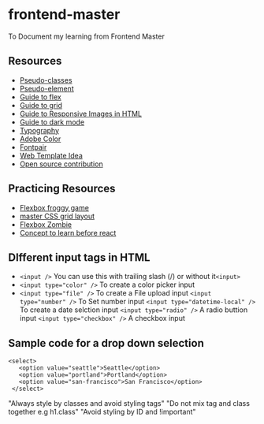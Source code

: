 # frontend-master
To Document my learning from Frontend Master

## Resources 
*  [Pseudo-classes](https://css-tricks.com/pseudo-class-selectors/)
*  [Pseudo-element](https://css-tricks.com/almanac/selectors/a/after-and-before/)
*  [Guide to flex](https://css-tricks.com/snippets/css/a-guide-to-flexbox/)
*  [Guide to grid](https://css-tricks.com/snippets/css/complete-guide-grid/)
*  [Guide to  Responsive Images in HTML](https://css-tricks.com/a-guide-to-the-responsive-images-syntax-in-html/)
*  [Guide to dark mode](https://css-tricks.com/a-complete-guide-to-dark-mode-on-the-web/)
*  [Typography](https://drive.google.com/drive/u/0/folders/1p-nZVXjoWnAMT2mqsJ6090OH8WGQiAvQ?sort=13&direction=a)
*  [Adobe Color](https://color.adobe.com/explore)
*  [Fontpair](https://www.fontpair.co/)
*  [Web Template Idea](https://elements.envato.com/)
*  [Open source contribution](https://www.firsttimersonly.com/)

## Practicing Resources
* [Flexbox froggy game](https://flexboxfroggy.com/)
* [master CSS grid layout](https://gridcritters.com/)
* [Flexbox Zombie](https://mastery.games/post/flexboxzombies2/)
* [Concept to learn before react](https://www.freecodecamp.org/news/top-javascript-concepts-to-know-before-learning-react/)


## DIfferent input tags in HTML
 * ```<input />``` You can use this with trailing slash (/) or without it```<input>```
 * ```<input type="color" />``` To create a color picker input
 * ```<input type="file" />``` To create a File upload  input
  ```<input type="number" />``` To Set number input
  ```<input type="datetime-local" />``` To create a date selction input
  ```<input type="radio" />```  A radio buttion input
  ```<input type="checkbox" />``` A checkbox input
  
 ## Sample code for a drop down selection
 ```
 <select>
    <option value="seattle">Seattle</option>
    <option value="portland">Portland</option>
    <option value="san-francisco">San Francisco</option>
  </select>
  ```
  
  "Always style by classes and avoid styling tags"
  "Do not mix tag and class together e.g  h1.class"
  "Avoid styling by ID and !important"
  
 
